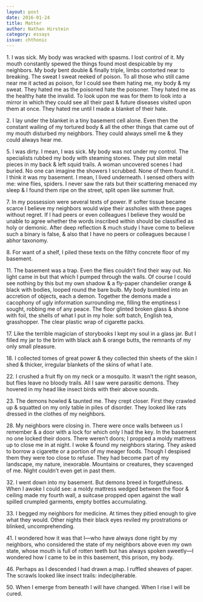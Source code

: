 ```yaml
---
layout: post 
date: 2016-01-24
title: Matter
author: Nathan Hirstein
category: essays
issue: chthonic
---
```

1\. I was sick. My body was wracked with spasms. I lost control of it. My mouth constantly spewed the things found most despicable by my neighbors. My body bent double & finally triple, limbs contorted near to breaking. The sweat I sweat reeked of poison. To all those who still came near me it acted as poison, for I could see them hating me, my body & my sweat. They hated me as the poisoned hate the poisoner. They hated me as the healthy hate the invalid. To look upon me was for them to look into a mirror in which they could see all their past & future diseases visited upon them at once. They hated me until I made a blanket of their hate.

2\. I lay under the blanket in a tiny basement cell alone. Even then the constant wailing of my tortured body & all the other things that came out of my mouth disturbed my neighbors. They could always smell me & they could always hear me.

5\. I was dirty. I mean, I was sick. My body was not under my control. The specialists rubbed my body with steaming stones. They put slim metal pieces in my back & left squid trails. A woman uncovered scenes I had buried. No one can imagine the showers I scrubbed. None of them found it. I think it was my basement. I mean, I lived underneath. I sensed others with me: wine flies, spiders. I never saw the rats but their scattering menaced my sleep & I found them ripe on the street, split open like summer fruit.

7\. In my possession were several texts of power. If softer tissue became scarce I believe my neighbors would wipe their assholes with these pages without regret. If I had peers or even colleagues I believe they would be unable to agree whether the words inscribed within should be classified as holy or demonic. After deep reflection & much study I have come to believe such a binary is false, & also that I have no peers or colleagues because I abhor taxonomy.

8\. For want of a shelf, I piled these texts on the filthy concrete floor of my basement.

11\. The basement was a trap. Even the flies couldn’t find their way out. No light came in but that which I pumped through the walls. Of course I could see nothing by this but my own shadow & a fly-paper chandelier orange & black with bodies, looped round the bare bulb. My body bumbled into an accretion of objects, each a demon. Together the demons made a cacophony of ugly information surrounding me, filling the emptiness I sought, robbing me of any peace. The floor glinted broken glass & shone with foil, the shells of what I put in my hole: soft batch, English tea, grasshopper. The clear plastic wrap of cigarette packs.

17\. Like the terrible magician of storybooks I kept my soul in a glass jar. But I filled my jar to the brim with black ash & orange butts, the remnants of my only small pleasure.

18\. I collected tomes of great power & they collected thin sheets of the skin I shed & thicker, irregular blankets of the skins of what I ate.

22\. I crushed a fruit fly on my neck or a mosquito. It wasn’t the right season, but flies leave no bloody trails. All I saw were parasitic demons. They hovered in my head like insect birds with their above sounds.

23\. The demons howled & taunted me. They crept closer. First they crawled up & squatted on my only table in piles of disorder. They looked like rats dressed in the clothes of my neighbors.

28\. My neighbors were closing in. There were once walls between us I remember & a door with a lock for which only I had the key. In the basement no one locked their doors. There weren’t doors; I propped a moldy mattress up to close me in at night. I woke & found my neighbors staring. They asked to borrow a cigarette or a portion of my meager foods. Though I despised them they were too close to refuse. They had become part of my landscape, my nature, inexorable. Mountains or creatures, they scavenged of me. Night couldn’t even get in past them.

32\. I went down into my basement. But demons breed in forgetfulness. When I awoke I could see: a moldy mattress wedged between the floor & ceiling made my fourth wall, a suitcase propped open against the wall spilled crumpled garments, empty bottles accumulating.

33\. I begged my neighbors for medicine. At times they pitied enough to give what they would. Other nights their black eyes reviled my prostrations or blinked, uncomprehending.

41\. I wondered how it was that I—who have always done right by my neighbors, who considered the state of my neighbors above even my own state, whose mouth is full of rotten teeth but has always spoken sweetly—I wondered how I came to be in this basement, this prison, my body.

46\. Perhaps as I descended I had drawn a map. I ruffled sheaves of paper. The scrawls looked like insect trails: indecipherable.

50\. When I emerge from beneath I will have changed. When I rise I will be cured.